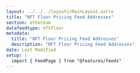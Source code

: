 ```yaml
---
layout: ../../../layouts/MainLayout.astro
title: "NFT Floor Pricing Feed Addresses"
section: ethereum
datafeedtype: nftFloor
metadata:
  title: "NFT Floor Pricing Feed Addresses"
  description: "NFT Floor Pricing Feed Addresses"
date: Last Modified
setup: |
  import { FeedPage } from "@features/feeds"
---
```


<FeedPage dataFeedType="nftFloor" />
